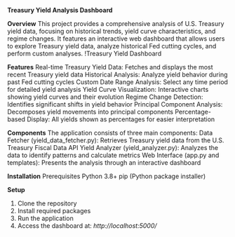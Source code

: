 **Treasury Yield Analysis Dashboard**

**Overview**
This project provides a comprehensive analysis of U.S. Treasury yield data, focusing on historical trends, yield curve characteristics, and regime changes. It features an interactive web dashboard that allows users to explore Treasury yield data, analyze historical Fed cutting cycles, and perform custom analyses.
!Treasury Yield Dashboard

**Features**
Real-time Treasury Yield Data: Fetches and displays the most recent Treasury yield data
Historical Analysis: Analyze yield behavior during past Fed cutting cycles
Custom Date Range Analysis: Select any time period for detailed yield analysis
Yield Curve Visualization: Interactive charts showing yield curves and their evolution
Regime Change Detection: Identifies significant shifts in yield behavior
Principal Component Analysis: Decomposes yield movements into principal components
Percentage-based Display: All yields shown as percentages for easier interpretation

**Components**
The application consists of three main components:
Data Fetcher (yield_data_fetcher.py): Retrieves Treasury yield data from the U.S. Treasury Fiscal Data API
Yield Analyzer (yield_analyzer.py): Analyzes the data to identify patterns and calculate metrics
Web Interface (app.py and templates): Presents the analysis through an interactive dashboard

**Installation**
Prerequisites
Python 3.8+
pip (Python package installer)

**Setup**
1. Clone the repository
2. Install required packages
3. Run the application
4. Access the dashboard at:    _http://localhost:5000/_
